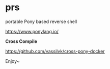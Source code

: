 # prs

portable Pony based reverse shell

https://www.ponylang.io/

**Cross Compile**

https://github.com/vassilvk/cross-pony-docker

Enjoy~
